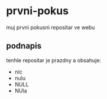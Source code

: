 # prvni-pokus
muj prvni pokusni repositar ve webu
## podnapis
tenhle repositar je prazdny a obsahuje:
- nic
- nulu
- NULL
- NUla
